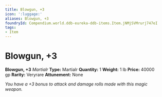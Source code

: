 ```yaml
---
title: Blowgun, +3
icon: ':luggage:'
aliases: Blowgun, +3
foundryId: Compendium.world.ddb-eureka-ddb-items.Item.jNMjSVMrurj747eI
tags:
- Item
---
```


# Blowgun, +3

**Blowgun, +3**
_Martialr_
**Type:** Martialr
**Quantity:** 1
**Weight:** 1 lb
**Price:** 40000 gp
**Rarity:** Veryrare
**Attunement:** None

*You have a +3 bonus to attack and damage rolls made with this magic weapon.*
